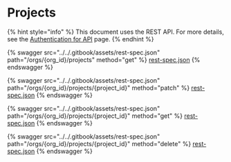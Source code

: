 # Projects

{% hint style="info" %}
This document uses the REST API. For more details, see the [Authentication for API](../snyk-rest-api-overview/authentication-for-api/) page.
{% endhint %}

{% swagger src="../../.gitbook/assets/rest-spec.json" path="/orgs/{org_id}/projects" method="get" %}
[rest-spec.json](../../.gitbook/assets/rest-spec.json)
{% endswagger %}

{% swagger src="../../.gitbook/assets/rest-spec.json" path="/orgs/{org_id}/projects/{project_id}" method="patch" %}
[rest-spec.json](../../.gitbook/assets/rest-spec.json)
{% endswagger %}

{% swagger src="../../.gitbook/assets/rest-spec.json" path="/orgs/{org_id}/projects/{project_id}" method="get" %}
[rest-spec.json](../../.gitbook/assets/rest-spec.json)
{% endswagger %}

{% swagger src="../../.gitbook/assets/rest-spec.json" path="/orgs/{org_id}/projects/{project_id}" method="delete" %}
[rest-spec.json](../../.gitbook/assets/rest-spec.json)
{% endswagger %}
